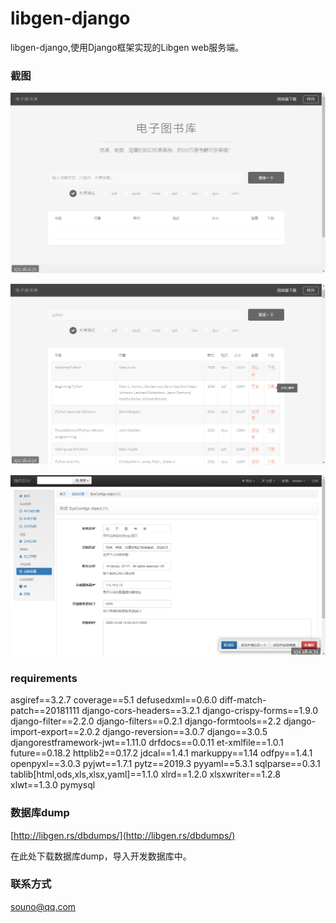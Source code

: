# libgen-django
libgen-django,使用Django框架实现的Libgen web服务端。

### 截图

![](.\截图\1.png)

![3](.\截图\3.png)

![4](.\截图\4.png)

### requirements

asgiref==3.2.7
coverage==5.1
defusedxml==0.6.0
diff-match-patch==20181111
django-cors-headers==3.2.1
django-crispy-forms==1.9.0
django-filter==2.2.0
django-filters==0.2.1
django-formtools==2.2
django-import-export==2.0.2
django-reversion==3.0.7
django==3.0.5
djangorestframework-jwt==1.11.0
drfdocs==0.0.11
et-xmlfile==1.0.1
future==0.18.2
httplib2==0.17.2
jdcal==1.4.1
markuppy==1.14
odfpy==1.4.1
openpyxl==3.0.3
pyjwt==1.7.1
pytz==2019.3
pyyaml==5.3.1
sqlparse==0.3.1
tablib[html,ods,xls,xlsx,yaml]==1.1.0
xlrd==1.2.0
xlsxwriter==1.2.8
xlwt==1.3.0
pymysql

### 数据库dump

[http://libgen.rs/dbdumps/](http://libgen.rs/dbdumps/)

在此处下载数据库dump，导入开发数据库中。

### 联系方式

souno@qq.com